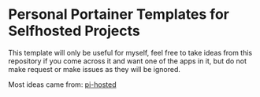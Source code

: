 # Personal Portainer Templates for Selfhosted Projects

This template will only be useful for myself, feel free to take ideas from this repository if you come across it and want one of the apps in it, but do not make request or make issues as they will be ignored.

Most ideas came from: [pi-hosted](https://github.com/pi-hosted/pi-hosted)
